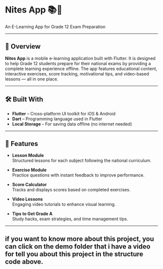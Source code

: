 # Nites App 📚🎯
An E-Learning App for Grade 12 Exam Preparation

---

## 📌 Overview

**Nites App** is a mobile e-learning application built with Flutter. It is designed to help Grade 12 students prepare for their national exams by providing a complete learning experience offline. The app features educational content, interactive exercises, score tracking, motivational tips, and video-based lessons — all in one place.

---

## 🛠️ Built With

-  **Flutter** – Cross-platform UI toolkit for iOS & Android
-  **Dart** – Programming language used in Flutter
-  **Local Storage** – For saving data offline (no internet needed)

---

## 🎯 Features

-  **Lesson Module**  
  Structured lessons for each subject following the national curriculum.

-  **Exercise Module**  
  Practice questions with instant feedback to improve performance.

-  **Score Calculator**  
  Tracks and displays scores based on completed exercises.

-  **Video Lessons**  
  Engaging video tutorials to enhance visual learning.

-  **Tips to Get Grade A**  
  Study hacks, exam strategies, and time management tips.

---

## if you want to know more about this project, you can click on the demo folder that i have a video for tell you about this project in the structure code above.

